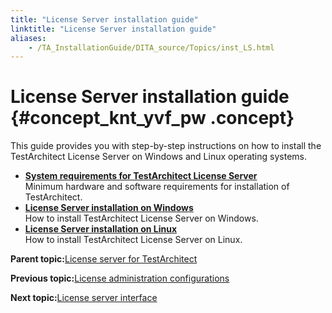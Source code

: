 ```yaml
--- 
title: "License Server installation guide"
linktitle: "License Server installation guide"
aliases: 
    - /TA_InstallationGuide/DITA_source/Topics/inst_LS.html
---
```

# License Server installation guide {#concept_knt_yvf_pw .concept}

This guide provides you with step-by-step instructions on how to install the TestArchitect License Server on Windows and Linux operating systems.

-   **[System requirements for TestArchitect License Server](../../../TA_Administration/Topics/LS_system_requirements.html)**  
Minimum hardware and software requirements for installation of TestArchitect.
-   **[License Server installation on Windows](../../../TA_InstallationGuide/DITA_source/Topics/inst_LS_Windows.html)**  
How to install TestArchitect License Server on Windows.
-   **[License Server installation on Linux](../../../TA_InstallationGuide/DITA_source/Topics/inst_LS_Linux.html)**  
How to install TestArchitect License Server on Linux.

**Parent topic:**[License server for TestArchitect](../../../TA_Administration/Topics/LS_TA_License_server.html)

**Previous topic:**[License administration configurations](../../../TA_Administration/Topics/LS_TA_admin_config.html)

**Next topic:**[License server interface](../../../TA_Administration/Topics/LS_TA_interface.html)

